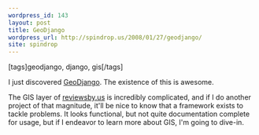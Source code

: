 ```yaml
---
wordpress_id: 143
layout: post
title: GeoDjango
wordpress_url: http://spindrop.us/2008/01/27/geodjango/
site: spindrop
---
```

[tags]geodjango, django, gis[/tags]

I just discovered [GeoDjango](http://code.djangoproject.com/wiki/GeoDjango).  The existence of this is awesome.

The GIS layer of [reviewsby.us][rbu] is incredibly complicated, and if I do another project of that magnitude, it'll be nice to know that a framework exists to tackle problems.  It looks functional, but not quite documentation complete for usage, but if I endeavor to learn more about GIS, I'm going to dive-in.

[rbu]: http://reviewsby.us/
[symfony]: http://symfony-project.com/
